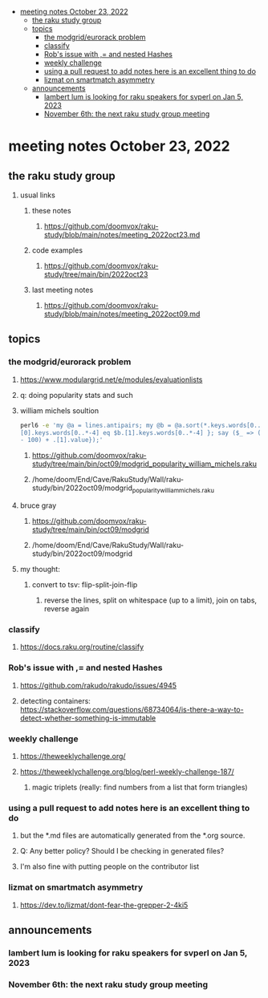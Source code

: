 - [meeting notes October 23, 2022](#org2369a0a)
  - [the raku study group](#orgc2a02d0)
  - [topics](#orgb1d0458)
    - [the modgrid/eurorack problem](#org4de35c6)
    - [classify](#org94333b6)
    - [Rob's issue with ,= and nested Hashes](#orgdd6a02d)
    - [weekly challenge](#orgf3de9d3)
    - [using a pull request to add notes here is an excellent thing to do](#org47c46c7)
    - [lizmat on smartmatch asymmetry](#orga2fa31c)
  - [announcements](#org3754f8e)
    - [lambert lum is looking for raku speakers for svperl on Jan 5, 2023](#orgf72a5d8)
    - [November 6th: the next raku study group meeting](#org5ceb801)


<a id="org2369a0a"></a>

# meeting notes October 23, 2022


<a id="orgc2a02d0"></a>

## the raku study group

1.  usual links

    1.  these notes
    
        1.  <https://github.com/doomvox/raku-study/blob/main/notes/meeting_2022oct23.md>
    
    2.  code examples
    
        1.  <https://github.com/doomvox/raku-study/tree/main/bin/2022oct23>
    
    3.  last meeting notes
    
        1.  <https://github.com/doomvox/raku-study/blob/main/notes/meeting_2022oct09.md>


<a id="orgb1d0458"></a>

## topics


<a id="org4de35c6"></a>

### the modgrid/eurorack problem

1.  <https://www.modulargrid.net/e/modules/evaluationlists>

2.  q: doing popularity stats and such

3.  william michels soultion

    ```sh
    perl6 -e 'my @a = lines.antipairs; my @b = @a.sort(*.keys.words[0..*-3]).rotor(2 => -1); my @c; do for @b -> $b { @c.push($b) if $b.
    [0].keys.words[0..*-4] eq $b.[1].keys.words[0..*-4] }; say ($_ => (.[0].value - 100) + .[1].value).antipairs for @c.sort( { (.[0].value
    - 100) + .[1].value});'
    ```
    
    1.  <https://github.com/doomvox/raku-study/tree/main/bin/oct09/modgrid_popularity_william_michels.raku>
    
    2.  /home/doom/End/Cave/RakuStudy/Wall/raku-study/bin/2022oct09/modgrid<sub>popularity</sub><sub>william</sub><sub>michels.raku</sub>

4.  bruce gray

    1.  <https://github.com/doomvox/raku-study/tree/main/bin/oct09/modgrid>
    
    2.  /home/doom/End/Cave/RakuStudy/Wall/raku-study/bin/2022oct09/modgrid

5.  my thought:

    1.  convert to tsv: flip-split-join-flip
    
        1.  reverse the lines, split on whitespace (up to a limit), join on tabs, reverse again


<a id="org94333b6"></a>

### classify

1.  <https://docs.raku.org/routine/classify>


<a id="orgdd6a02d"></a>

### Rob's issue with ,= and nested Hashes

1.  <https://github.com/rakudo/rakudo/issues/4945>

2.  detecting containers: <https://stackoverflow.com/questions/68734064/is-there-a-way-to-detect-whether-something-is-immutable>


<a id="orgf3de9d3"></a>

### weekly challenge

1.  <https://theweeklychallenge.org/>

2.  <https://theweeklychallenge.org/blog/perl-weekly-challenge-187/>

    1.  magic triplets (really: find numbers from a list that form triangles)


<a id="org47c46c7"></a>

### using a pull request to add notes here is an excellent thing to do

1.  but the \*.md files are automatically generated from the \*.org source.

2.  Q: Any better policy? Should I be checking in generated files?

3.  I'm also fine with putting people on the contributor list


<a id="orga2fa31c"></a>

### lizmat on smartmatch asymmetry

1.  <https://dev.to/lizmat/dont-fear-the-grepper-2-4ki5>


<a id="org3754f8e"></a>

## announcements


<a id="orgf72a5d8"></a>

### lambert lum is looking for raku speakers for svperl on Jan 5, 2023


<a id="org5ceb801"></a>

### November 6th: the next raku study group meeting
